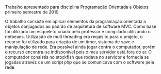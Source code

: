 Trabalho apresentado para disciplina Programação Orientada a Objetos primeiro semestre de 2019

O trabalho consiste em aplicar elementos da programação orientada a objetos conjugados ao padrão de arquitetura de software MVC.
Como base foi utilizado um esqueleto criado pelo professor e compilado utilizando o netbeans.
Utilização de mult threading era requisito para o projeto, o recurso foi utilizado para criação de um timer, sistema de save e manipulação de rede.
Era possível ainda jogar contra o computador, porém o recurso encontra-se indisponível pois o meu servidor está fora do ar.
O computador consistia no stockfish que rodava no servidor e fornecia as jogadas atravéz de um script php que se comunicava com o software pela rede.





